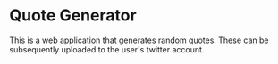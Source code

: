 # Quote Generator
This is a web application that generates random quotes. These can be subsequently uploaded to the user's twitter account.